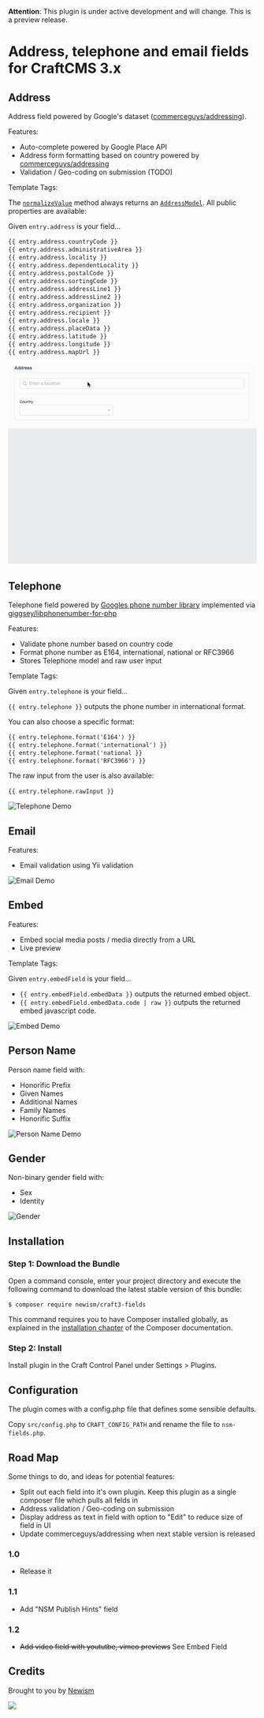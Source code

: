 **Attention**: This plugin is under active development and will change. This is a preview release.

# Address, telephone and email fields for CraftCMS 3.x

## Address

Address field powered by Google's dataset ([commerceguys/addressing](https://github.com/commerceguys/addressing)).

Features:

* Auto-complete powered by Google Place API
* Address form formatting based on country powered by [commerceguys/addressing](https://github.com/commerceguys/addressing)
* Validation / Geo-coding on submission (TODO)

Template Tags:

The [`normalizeValue`](./src/fields/Address.php#L504) method always returns an [`AddressModel`](./src/models/AddressModel.php). All public properties are available:

Given `entry.address` is your field…

```
{{ entry.address.countryCode }}
{{ entry.address.administrativeArea }}
{{ entry.address.locality }}
{{ entry.address.dependentLocality }}
{{ entry.address.postalCode }}
{{ entry.address.sortingCode }}
{{ entry.address.addressLine1 }}
{{ entry.address.addressLine2 }}
{{ entry.address.organization }}
{{ entry.address.recipient }}
{{ entry.address.locale }}
{{ entry.address.placeData }}
{{ entry.address.latitude }}
{{ entry.address.longitude }}
{{ entry.address.mapUrl }}
```

![Address Demo](resources/img/address-demo.gif)

## Telephone

Telephone field powered by [Googles phone number library](https://github.com/googlei18n/libphonenumber) implemented via [giggsey/libphonenumber-for-php](https://github.com/giggsey/libphonenumber-for-php)

Features:

* Validate phone number based on country code
* Format phone number as E164, international, national or RFC3966
* Stores Telephone model and raw user input

Template Tags:

Given `entry.telephone` is your field…

`{{ entry.telephone }}` outputs the phone number in international format.

You can also choose a specific format:

```
{{ entry.telephone.format('E164') }}
{{ entry.telephone.format('international') }}
{{ entry.telephone.format('national }}
{{ entry.telephone.format('RFC3966') }}
```

The raw input from the user is also available:

```{{ entry.telephone.rawInput }}```

![Telephone Demo](resources/img/telephone-demo.gif)

## Email

Features:

* Email validation using Yii validation

![Email Demo](resources/img/email-demo.gif)

## Embed

Features:

* Embed social media posts / media directly from a URL
* Live preview

Template Tags:

Given `entry.embedField` is your field…

* `{{ entry.embedField.embedData }}` outputs the returned embed object.
* `{{ entry.embedField.embedData.code | raw }}` outputs the returned embed javascript code.

![Embed Demo](resources/img/embed-demo.gif)

## Person Name

Person name field with:

* Honorific Prefix
* Given Names
* Additional Names
* Family Names
* Honorific Suffix

![Person Name Demo](resources/img/person-name-field.png)

## Gender

Non-binary gender field with:

* Sex
* Identity

![Gender](resources/img/gender-field.png)

## Installation

### Step 1: Download the Bundle

Open a command console, enter your project directory and execute the
following command to download the latest stable version of this bundle:

```console
$ composer require newism/craft3-fields
```

This command requires you to have Composer installed globally, as explained
in the [installation chapter](https://getcomposer.org/doc/00-intro.md)
of the Composer documentation.

### Step 2: Install

Install plugin in the Craft Control Panel under Settings > Plugins.
 
## Configuration

The plugin comes with a config.php file that defines some sensible defaults. 

Copy `src/config.php` to `CRAFT_CONFIG_PATH` and rename the file to `nsm-fields.php`.

## Road Map

Some things to do, and ideas for potential features:

* Split out each field into it's own plugin. Keep this plugin as a single composer file which pulls all felds in
* Address validation / Geo-coding on submission
* Display address as text in field with option to "Edit" to reduce size of field in UI
* Update commerceguys/addressing when next stable version is released

### 1.0

* Release it

### 1.1

* Add "NSM Publish Hints" field

### 1.2

* ~~Add video field with yoututbe, vimeo previews~~ See Embed Field

## Credits

Brought to you by [Newism](http://newism.com.au)

[<img src="http://newism.com.au/uploads/content/newism-logo.png" width="150px" />](http://newism.com.au/)
